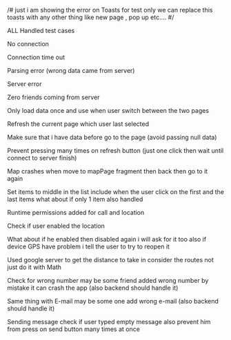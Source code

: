 
/# just i am showing the error on Toasts for test only we can replace this toasts with any other thing like new page , pop up etc…. #/

ALL Handled test cases

No connection

Connection time out

Parsing error (wrong data came from server)

Server error 

Zero friends coming from server

Only load data once and use when user switch between the two pages

Refresh the current page which user last selected  

Make sure that i have data before go to the page (avoid passing null data)

Prevent pressing many times on refresh button (just one click then wait until connect to server finish)

Map crashes when move to mapPage fragment then back then go to it again

Set items to middle in the list include when the user click on the first and the last items what about if only 1 item also handled

Runtime permissions added for call and location

Check if user enabled the location

What about if he enabled then disabled again i will ask for it too also if device GPS have problem i tell the user to try to reopen it

Used google server to get the distance to take in consider the routes not just do it with Math 

Check for wrong number may be some friend added wrong number by mistake it can crash the app (also backend should handle it)

Same thing with E-mail may be some one add wrong e-mail (also backend should handle it)

Sending message check if user typed empty message also prevent him from press on send button many times at once



